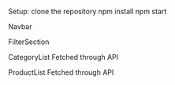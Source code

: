 
Setup:
clone the repository
npm install
npm start

Navbar

FilterSection

CategoryList 
Fetched through API

ProductList 
Fetched through API



